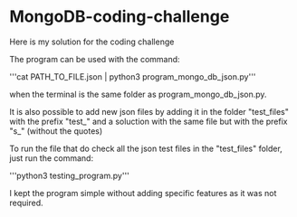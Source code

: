 # MongoDB-coding-challenge

Here is my solution for the coding challenge

The program can be used with the command:

'''cat PATH_TO_FILE.json | python3 program_mongo_db_json.py'''

when the terminal is the same folder as program_mongo_db_json.py.


It is also possible to add new json files by adding it in the folder "test_files" with the prefix "test_" and a soluction with the same file but with the prefix "s_" (without the quotes)


To run the file that do check all the json test files in the "test_files" folder, just run the command:

'''python3 testing_program.py'''

I kept the program simple without adding specific features as it was not required.